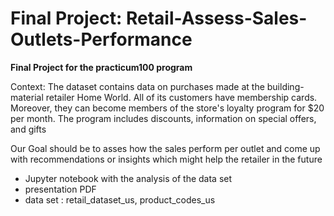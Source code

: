 # Final Project: Retail-Assess-Sales-Outlets-Performance
<b>Final Project for the practicum100 program</b>

Context:
The dataset contains data on purchases made at the building-material retailer Home World. All of its customers have membership cards. Moreover, they can become members of the store's loyalty program for $20 per month. The program includes discounts, information on special offers, and gifts

Our Goal should be to asses how the sales perform per outlet and come up with recommendations or insights which might help the retailer in the future

<ul>
<li>Jupyter notebook with the analysis of the data set</li> 
<li>presentation PDF</li> 
<li>data set : retail_dataset_us,  product_codes_us</li> 
</ul>
